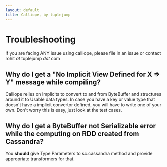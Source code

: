 ```yaml
---
layout: default
title: Calliope, by tuplejump
---
```


# Troubleshooting

If you are facing ANY issue using calliope, please file in an issue or contact rohit _at_ tuplejump _dot_ com


## Why do I get a "No Implicit View Defined for X => Y" message while compiling?

Calliope relies on Implicits to convert to and from ByteBuffer and structures around it to Usable data types. In case you have a key or value type that doesn't have a implicit convertor defined, you will have to write one of your own. Don't worry this is easy, just look at the test cases.

## Why do I get a ByteBuffer not Serializable error while the computing on RDD created from Cassandra?

You **should** give Type Parameters to sc.cassandra method and provide appropriate transformers for that.

